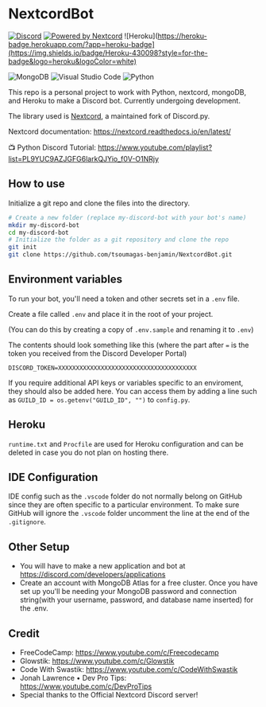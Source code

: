 # NextcordBot

[![Discord](https://img.shields.io/discord/819650821314052106?color=7289DA&logo=discord&logoColor=white)](https://discord.gg/4eSAwMNvW2 "Ben's Server")
[![Powered by Nextcord](https://custom-icon-badges.herokuapp.com/badge/-Powered%20by%20Nextcord-0d1620?logo=nextcord)](https://github.com/nextcord/nextcord "Powered by Nextcord Python API Wrapper")
![Heroku](https://heroku-badge.herokuapp.com/?app=heroku-badge](https://img.shields.io/badge/Heroku-430098?style=for-the-badge&logo=heroku&logoColor=white)

![MongoDB](https://img.shields.io/badge/MongoDB-4EA94B?style=for-the-badge&logo=mongodb&logoColor=white)
![Visual Studio Code](https://img.shields.io/badge/Visual_Studio_Code-0078D4?style=for-the-badge&logo=visual%20studio%20code&logoColor=white)
![Python](https://img.shields.io/badge/Python-FFD43B?style=for-the-badge&logo=python&logoColor=blue)

This repo is a personal project to work with Python, nextcord, mongoDB, and Heroku to make a Discord bot. Currently undergoing development.

The library used is [Nextcord](https://github.com/nextcord/nextcord), a maintained fork of Discord.py.

Nextcord documentation: https://nextcord.readthedocs.io/en/latest/

📺 Python Discord Tutorial: https://www.youtube.com/playlist?list=PL9YUC9AZJGFG6larkQJYio_f0V-O1NRjy


## How to use

Initialize a git repo and clone the files into the directory.

```bash
# Create a new folder (replace my-discord-bot with your bot's name)
mkdir my-discord-bot
cd my-discord-bot
# Initialize the folder as a git repository and clone the repo
git init
git clone https://github.com/tsoumagas-benjamin/NextcordBot.git
```

## Environment variables

To run your bot, you'll need a token and other secrets set in a `.env` file.

Create a file called `.env` and place it in the root of your project.

(You can do this by creating a copy of `.env.sample` and renaming it to `.env`)

The contents should look something like this (where the part after `=` is the token you received from the Discord Developer Portal)

```
DISCORD_TOKEN=XXXXXXXXXXXXXXXXXXXXXXXXXXXXXXXXXXXXXXX
```

If you require additional API keys or variables specific to an enviroment, they should also be added here. You can access them by adding a line such as `GUILD_ID = os.getenv("GUILD_ID", "")` to `config.py`.

## Heroku

`runtime.txt` and `Procfile` are used for Heroku configuration and can be deleted in case you do not plan on hosting there.

## IDE Configuration

IDE config such as the `.vscode` folder do not normally belong on GitHub since they are often specific to a particular environment. To make sure GitHub will ignore the `.vscode` folder uncomment the line at the end of the `.gitignore`.

## Other Setup

- You will have to make a new application and bot at https://discord.com/developers/applications
- Create an account with MongoDB Atlas for a free cluster. Once you have set up you'll be needing your MongoDB password and connection string(with your username, password, and database name inserted) for the .env.

## Credit

- FreeCodeCamp: https://www.youtube.com/c/Freecodecamp
- Glowstik: https://www.youtube.com/c/Glowstik
- Code With Swastik: https://www.youtube.com/c/CodeWithSwastik
- Jonah Lawrence • Dev Pro Tips: https://www.youtube.com/c/DevProTips
- Special thanks to the Official Nextcord Discord server!
